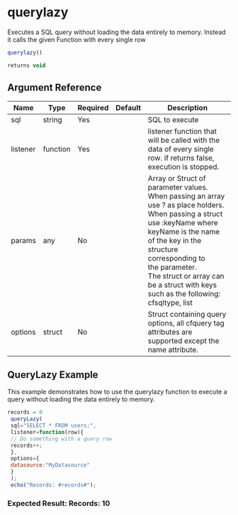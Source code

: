 # querylazy

Executes a SQL query without loading the data entirely to memory. Instead it calls the given Function with every single row

```javascript
querylazy()
```

```javascript
returns void
```

## Argument Reference

| Name | Type | Required | Default | Description |
| --- | --- | --- | --- | --- |
| sql | string | Yes |  | SQL to execute |
| listener | function | Yes |  | listener function that will be called with the data of every single row. if returns false, execution is stopped. |
| params | any | No |  | Array or Struct of parameter values. <br />    			When passing an array use ? as place holders. <br />    			When passing a struct use :keyName where keyName is the name of the key in the structure corresponding to<br />    			the parameter. <br />    			The struct or array can be a struct with keys such as the following: cfsqltype, list |
| options | struct | No |  | Struct containing query options, all cfquery tag attributes are supported except the name attribute. |

## QueryLazy Example

This example demonstrates how to use the querylazy function to execute a query without loading the data entirely to memory.

```javascript
records = 0
 queryLazy(
 sql="SELECT * FROM users;",
 listener=function(row){
 // Do something with a query row
 records++;
 },
 options={
 datasource:"MyDatasource"
 }
 );
 echo("Records: #records#");
```

### Expected Result: Records: 10
